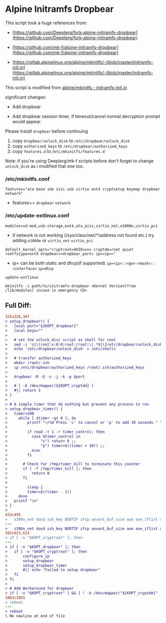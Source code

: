 # Alpine Initramfs Dropbear
This script took a huge references from:

* [https://github.com/Deeplerg/fork-alpine-initramfs-dropbear](https://github.com/Deeplerg/fork-alpine-initramfs-dropbear)

* [https://github.com/mk-f/alpine-initramfs-dropbear](https://github.com/mk-f/alpine-initramfs-dropbear)

* [https://gitlab.alpinelinux.org/alpine/mkinitfs/-/blob/master/initramfs-init.in](https://gitlab.alpinelinux.org/alpine/mkinitfs/-/blob/master/initramfs-init.in)

This script is modified from [alpine/mkinitfs - initramfs-init.in](https://gitlab.alpinelinux.org/alpine/mkinitfs/-/blob/master/initramfs-init.in)

significant changes:

* Add dropbear

* Add dropbear session timer, if timeout/cancel normal decryption prompt would appear.

Please install `dropbear` before continuing

1. copy `dropbear/unlock_disk` to `/etc/dropbear/unlock_disk`
2. copy `authorized_keys` to `/etc/dropbear/authorized_keys`
3. copy `features.d` to /`etc/mkinitfs/features.d`

Note: if you're using Deeplerg/mk-f scripts before don't forget to change `unlock_disk` as i modified that one too.

### /etc/mkinitfs.conf
```
features="ata base ide scsi usb virtio ext4 cryptsetup keymap dropbear network"
```
* features+= `dropbear` `network`

### /etc/update-extlinux.conf
```
modules=sd-mod,usb-storage,ext4,ata_piix,virtio_net,e1000e,virtio_pci
```
* if network is not working (/sys/class/net/*/address not found etc.) try adding `e1000e` or `virtio_net` `virtio_pci`

```
default_kernel_opts="cryptroot=UUID=xxx cryptdm=root quiet rootfstype=ext4 dropbear=<dropbear_port> ip=<ip>>"
```
* ip= can be both static and dhcp(if supported) `ip=<ip>::<gw>:<mask>::<interface>` `ip=dhcp`


```
update-extlinux
```

```
mkinitfs -i path/to/initramfs-dropbear <Kernel Version(from /lib/modules) incase in emergency CD>
```

## Full Diff:
```diff
325a326,367
> setup_dropbear() {
> 	local port="${KOPT_dropbear}"
> 	local keys=""
> 
> 	# set the unlock_disc script as shell for root
> 	sed -i 's|\(root:x:0:0:root:/root:\).*$|\1/etc/dropbear/unlock_disk|' /etc/passwd
> 	echo '/etc/dropbear/unlock_disk' > /etc/shells
> 
> 	# transfer authorized_keys
> 	mkdir /root/.ssh
> 	cp /etc/dropbear/authorized_keys /root/.ssh/authorized_keys
> 
> 	dropbear -R -E -s -j -k -p $port
> 
> 	# [ -b /dev/mapper/${KOPT_cryptdm} ] 
> 	#|| return 1
> }
> 
> # A simple timer that do nothing but prevent any process to run
> setup_dropbear_timer() {
> 	timer=200
>     while [ $timer -gt 0 ]; do
>         printf "\r%d Press 'c' to cancel or 'p' to add 30 seconds " "$timer"
> 		
>         if read -t 1 -r timer_control; then
> 			case $timer_control in
> 				"c") return 0 ;;
> 				"p") timer=$((timer + 30)) ;;
> 			esac
>         fi
> 
> 		# Check for /tmp/timer_kill to terminate this counter
> 		if [ -f /tmp/timer_kill ]; then
> 			return 0
> 		fi
> 
>         sleep 1
>         timer=$((timer - 1))
>     done
> 	printf "\n"
> }
> 
453c495
< 	s390x_net dasd ssh_key BOOTIF zfcp uevent_buf_size aoe aoe_iflist aoe_mtu wireguard"
---
> 	s390x_net dasd ssh_key BOOTIF zfcp uevent_buf_size aoe aoe_iflist aoe_mtu wireguard dropbear"
581c623,633
< if [ -n "$KOPT_cryptroot" ]; then
---
> if [ -n "$KOPT_dropbear" ]; then
>  	if [ -n "$KOPT_cryptroot" ]; then
> 		configure_ip
>  		setup_dropbear
> 		setup_dropbear_timer
> 		#|| echo "Failed to setup dropbear"
>  	fi
> fi
> 
> # Add Workaround for dropbear
> if [ -n "$KOPT_cryptroot" ] && [ ! -b /dev/mapper/"${KOPT_cryptdm}" ]; then
1003c1055
< reboot
---
> reboot
\ No newline at end of file

```